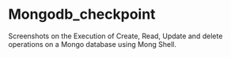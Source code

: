 # Mongodb_checkpoint
Screenshots on the Execution of Create, Read, Update and delete operations on a Mongo database using Mong Shell.
